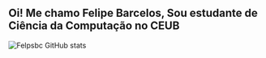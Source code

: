 ## Oi! Me chamo Felipe Barcelos, Sou estudante de Ciência da Computação no CEUB

![Felpsbc GitHub stats](https://github-readme-stats.vercel.app/api?username=felpsbc&show_icons=true&theme=transparent)



